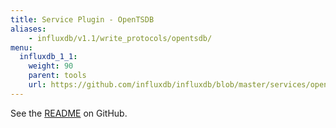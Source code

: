 ```yaml
---
title: Service Plugin - OpenTSDB
aliases:
    - influxdb/v1.1/write_protocols/opentsdb/
menu:
  influxdb_1_1:
    weight: 90
    parent: tools
    url: https://github.com/influxdb/influxdb/blob/master/services/opentsdb/README.md
---
```


See the [README](https://github.com/influxdata/influxdb/blob/master/services/opentsdb/README.md) on GitHub.
